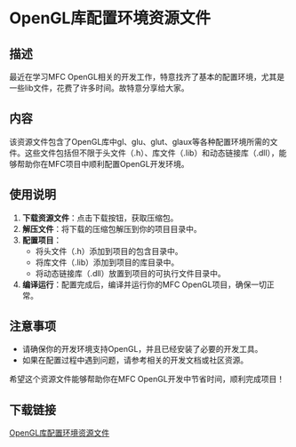 # OpenGL库配置环境资源文件

## 描述

最近在学习MFC OpenGL相关的开发工作，特意找齐了基本的配置环境，尤其是一些lib文件，花费了许多时间。故特意分享给大家。

## 内容

该资源文件包含了OpenGL库中gl、glu、glut、glaux等各种配置环境所需的文件。这些文件包括但不限于头文件（.h）、库文件（.lib）和动态链接库（.dll），能够帮助你在MFC项目中顺利配置OpenGL开发环境。

## 使用说明

1. **下载资源文件**：点击下载按钮，获取压缩包。
2. **解压文件**：将下载的压缩包解压到你的项目目录中。
3. **配置项目**：
   - 将头文件（.h）添加到项目的包含目录中。
   - 将库文件（.lib）添加到项目的库目录中。
   - 将动态链接库（.dll）放置到项目的可执行文件目录中。
4. **编译运行**：配置完成后，编译并运行你的MFC OpenGL项目，确保一切正常。

## 注意事项

- 请确保你的开发环境支持OpenGL，并且已经安装了必要的开发工具。
- 如果在配置过程中遇到问题，请参考相关的开发文档或社区资源。

希望这个资源文件能够帮助你在MFC OpenGL开发中节省时间，顺利完成项目！

## 下载链接

[OpenGL库配置环境资源文件](https://pan.quark.cn/s/85451ae15217)